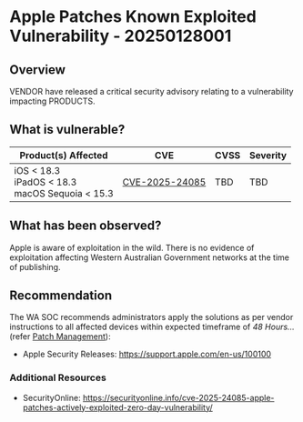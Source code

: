 # Apple Patches Known Exploited Vulnerability - 20250128001

## Overview

VENDOR have released a critical security advisory relating to a vulnerability impacting PRODUCTS.

## What is vulnerable?

| Product(s) Affected                                     | CVE                                                               | CVSS | Severity |
| ------------------------------------------------------- | ----------------------------------------------------------------- | ---- | -------- |
| iOS < 18.3 <br> iPadOS < 18.3 <br> macOS Sequoia < 15.3 | [CVE-2025-24085](https://nvd.nist.gov/vuln/detail/CVE-2025-24085) | TBD  | TBD      |

## What has been observed?

Apple is aware of exploitation in the wild.
There is no evidence of exploitation affecting Western Australian Government networks at the time of publishing.

## Recommendation

The WA SOC recommends administrators apply the solutions as per vendor instructions to all affected devices within expected timeframe of *48 Hours...* (refer [Patch Management](../guidelines/patch-management.md)):

- Apple Security Releases: <https://support.apple.com/en-us/100100>

### Additional Resources

- SecurityOnline: <https://securityonline.info/cve-2025-24085-apple-patches-actively-exploited-zero-day-vulnerability/>
